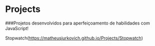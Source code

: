 # Projects

###Projetos desenvolvidos para aperfeiçoamento de habilidades com JavaScript!

Stopwatch(https://matheusjurkovich.github.io/Projects/Stopwatch)

